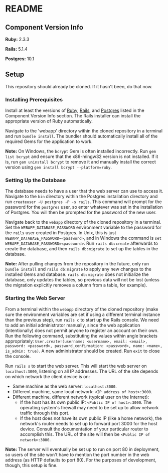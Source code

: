# README

## Component Version Info

__Ruby:__ 2.3.3

__Rails:__ 5.1.4

__Postgres:__ 10.1

## Setup

This repository should already be cloned. If it hasn't been, do that now.

### Installing Prerequisites

Install at least the versions of [Ruby](https://rubyinstaller.org/), [Rails](http://railsinstaller.org/en), and [Postgres](https://www.postgresql.org/download/) listed in the Component Version Info section. The Rails installer can install the appropriate version of Ruby automatically.

Navigate to the 'webapp' directory within the cloned repository in a terminal and run `bundle install`. The bundler should automatically install all of the required Gems for the application to work.

__Note:__ On Windows, the `bcrypt` Gem is often installed incorrectly. Run `gem list bcrypt` and ensure that the x86-mingw32 version is not installed. If it is, run `gem uninstall bcrypt` to remove it and manually install the correct version using `gem install bcrypt --platform=ruby`.

### Setting Up the Database

The database needs to have a user that the web server can use to access it. Navigate to the `bin` directory within the Postgres installation directory and run `createuser -U postgres -P -s rails`. This command will prompt for the password for the `postgres` user, so enter whatever was set in the installation of Postgres. You will then be prompted for the password of the new user.

Navigate back to the `webapp` directory of the cloned repository in a terminal. Set the `WEBAPP_DATABASE_PASSWORD` environment variable to the password for the `rails` user created in Postgres. In Unix, this is just `WEBAPP_DATABASE_PASSWORD=<password>`, and in Windows the command is `set WEBAPP_DATABASE_PASSWORD=<password>`. Run `rails db:create` afterwards to create the database, and then `rails db:migrate` to set up the tables in the database.

__Note:__ After pulling changes from the repository in the future, only run `bundle install` and `rails db:migrate` to apply any new changes to the installed Gems and database. `rails db:migrate` does not initialize the database, only updates the tables, so previous data will not be lost (unless the migration explicitly removes a column from a table, for example).

### Starting the Web Server

From a terminal within the `webapp` directory of the cloned repository (make sure the environment variables are set if using a different terminal instance than the previous step), run `rails c` to start up the Rails console. We need to add an initial administrator manually, since the web application (intentionally) does not permit anyone to register an account on their own. Run the following command, substituting the values within angle brackets appropriately: `User.create!(username: <username>, email: <email>, password: <password>, password_confirmation: <password>, name: <name>, is_admin: true)`. A new administrator should be created. Run `exit` to close the console.

Run `rails s` to start the web server. This will start the web server on `localhost:3000`, listening on all IP addresses. The URL of the site depends on which network the client device is on:

* Same machine as the web server: `localhost:3000`.
* Different machine, same local network: `<IP address of host>:3000`.
* Different machine, different network (typical user on the Internet): 
  * If the host has its own public IP: `<Public IP of host>:3000`. The operating system's firewall may need to be set up to allow network traffic through this port.
  * If the host does not have its own public IP (like a home network), the network's router needs to set up to forward port 3000 for the host device. Consult the documentation of your particular router to accomplish this. The URL of the site will then be `<Public IP of network>:3000`.

__Note:__ The server will eventually be set up to run on port 80 in deployment, so users of the site won't have to mention the port number in the web address (as HTTP defaults to port 80). For the purposes of development, though, this setup is fine.
